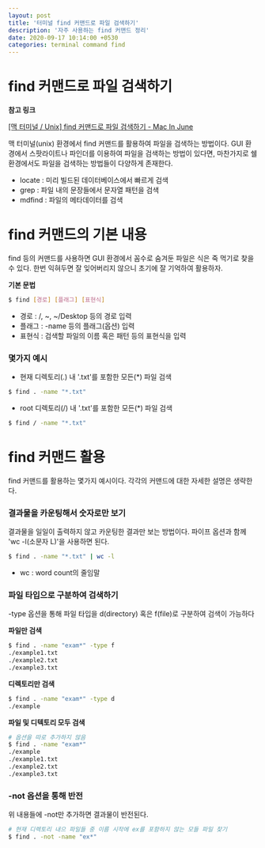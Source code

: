 ```yaml
---
layout: post
title: '터미널 find 커맨드로 파일 검색하기'
description: '자주 사용하는 find 커맨드 정리'
date: 2020-09-17 10:14:00 +0530
categories: terminal command find
---
```


# find 커맨드로 파일 검색하기

**참고 링크**

[[맥 터미널 / Unix] find 커맨드로 파일 검색하기 - Mac In June](https://macinjune.com/all-posts/mac/terminal/%EB%A7%A5-%ED%84%B0%EB%AF%B8%EB%84%90-unix-find-command%EB%A1%9C-%ED%8C%8C%EC%9D%BC-%EA%B2%80%EC%83%89%ED%95%98%EA%B8%B0/)

맥 터미널(unix) 환경에서 find 커맨드를 활용하여 파일을 검색하는 방법이다. GUI 환경에서 스팟라이트나 파인더를 이용하여 파일을 검색하는 방법이 있다면, 마찬가지로 쉘 환경에서도 파일을 검색하는 방법들이 다양하게 존재한다.

- locate : 미리 빌드된 데이터베이스에서 빠르게 검색
- grep : 파일 내의 문장들에서 문자열 패턴을 검색
- mdfind : 파일의 메타데이터를 검색

# find 커맨드의 기본 내용

find 등의 커맨드를 사용하면 GUI 환경에서 꼼수로 숨겨둔 파일은 식은 죽 먹기로 찾을 수 있다. 한번 익혀두면 잘 잊어버리지 않으니 초기에 잘 기억하여 활용하자.

**기본 문법**

```bash
$ find [경로] [플래그] [표현식]
```

- 경로 : /, ~, ~/Desktop 등의 경로 입력
- 플래그 : -name 등의 플래그(옵션) 입력
- 표현식 : 검색할 파일의 이름 혹은 패턴 등의 표현식을 입력

### 몇가지 예시

- 현재 디렉토리(.) 내 '.txt'를 포함한 모든(\*) 파일 검색

```bash
$ find . -name "*.txt"
```

- root 디렉토리(/) 내 '.txt'를 포함한 모든(\*) 파일 검색

```bash
$ find / -name "*.txt"
```

# find 커맨드 활용

find 커맨드를 활용하는 몇가지 예시이다. 각각의 커맨드에 대한 자세한 설명은 생략한다.

### 결과물을 카운팅해서 숫자로만 보기

결과물을 일일이 출력하지 않고 카운팅한 결과만 보는 방법이다. 파이프 옵션과 함께 'wc -l(소문자 L)'을 사용하면 된다.

```bash
$ find . -name "*.txt" | wc -l
```

- wc : word count의 줄임말

### 파일 타입으로 구분하여 검색하기

-type 옵션을 통해 파일 타입을 d(directory) 혹은 f(file)로 구분하여 검색이 가능하다

**파일만 검색**

```bash
$ find . -name "exam*" -type f
./example1.txt
./example2.txt
./example3.txt
```

**디렉토리만 검색**

```bash
$ find . -name "exam*" -type d
./example
```

**파일 및 디텍토리 모두 검색**

```bash
# 옵션을 따로 추가하지 않음
$ find . -name "exam*"
./example
./example1.txt
./example2.txt
./example3.txt
```

### -not 옵션을 통해 반전

위 내용들에 -not만 추가하면 결과물이 반전된다.

```bash
# 현재 디렉토리 내으 파일들 중 이름 시작에 ex를 포함하지 않는 모들 파일 찾기
$ find . -not -name "ex*"

```

